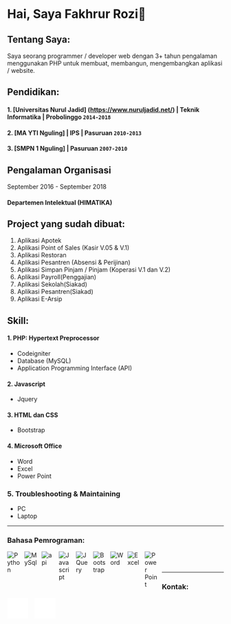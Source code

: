 # Hai, Saya Fakhrur Rozi👋

## Tentang Saya:
Saya seorang programmer / developer web dengan 3+ tahun pengalaman menggunakan PHP untuk membuat, membangun, mengembangkan aplikasi / website.

## Pendidikan:

#### 1. [Universitas Nurul Jadid] (https://www.nuruljadid.net/) | Teknik Informatika | Probolinggo `2014-2018`
#### 2. [MA YTI Nguling] | IPS | Pasuruan `2010-2013`
#### 3. [SMPN 1 Nguling] | Pasuruan `2007-2010`

## Pengalaman Organisasi
September 2016 -  September 2018
#### Departemen Intelektual (HIMATIKA)

## Project yang sudah dibuat:

1. Aplikasi Apotek
2. Aplikasi Point of Sales (Kasir V.05 & V.1)
3. Aplikasi Restoran
4. Aplikasi Pesantren (Absensi & Perijinan)
5. Aplikasi Simpan Pinjam / Pinjam (Koperasi V.1 dan V.2)
6. Aplikasi Payroll(Penggajian)
7. Aplikasi Sekolah(Siakad)
8. Aplikasi Pesantren(Siakad)
9. Aplikasi E-Arsip

## Skill:
#### 1. PHP: Hypertext Preprocessor
   - Codeigniter
   - Database (MySQL)
   - Application Programming Interface (API)
#### 2. Javascript
   - Jquery
#### 3. HTML dan CSS
   - Bootstrap
#### 4. Microsoft Office
   - Word
   - Excel
   - Power Point
### 5. Troubleshooting & Maintaining
   - PC
   - Laptop
---

### Bahasa Pemrograman:

[<img align="left" alt="Python" width="30px" src="https://cdn.icon-icons.com/icons2/2415/PNG/512/codeigniter_plain_wordmark_logo_icon_146592.png" style="padding-right:10px;" />][codeigniter]
[<img align="left" alt="MySql" width="30px" src="https://cdn.jsdelivr.net/gh/devicons/devicon/icons/mysql/mysql-original.svg" style="padding-right:10px;" />][mysql]
[<img align="left" alt="api" width="30px" src="https://cdn-icons-png.flaticon.com/512/1493/1493169.png" style="padding-right:10px;" />][api]
[<img align="left" alt="Javascript" width="30px" src="https://seeklogo.com/images/J/javascript-logo-8892AEFCAC-seeklogo.com.png" style="padding-right:10px;" />][javascript]
[<img align="left" alt="JQuery" width="30px" src="https://logodix.com/logo/941120.png" style="padding-right:10px;" />][jquery]
[<img align="left" alt="Bootstrap" width="30px" src="https://www.pinclipart.com/picdir/big/35-353932_bootstrap-bootstrap-4-logo-png-clipart.png" style="padding-right:10px;" />][bootstrap]
[<img align="left" alt="Word" width="30px" src="https://logodownload.org/wp-content/uploads/2018/10/word-logo-0.png" style="padding-right:10px;" />][microsoft]
[<img align="left" alt="Excel" width="30px" src="https://logodownload.org/wp-content/uploads/2020/04/excel-logo-0.png" style="padding-right:10px;" />][microsoft]
[<img align="left" alt="Power Point" width="30px" src="https://cdn.iconscout.com/icon/free/png-512/powerpoint-1411853-1194342.png" style="padding-right:10px;" />][microsoft]

<br />
<br />

---
### Kontak:

[![website](./img/github-dark.svg)](https://github.com/farozy)
&nbsp;&nbsp;
[![website](./img/instagram-dark.svg)](https://www.instagram.com/fa_rozyie/)

[codeigniter]: https://codeigniter.com/
[mysql]: https://www.mysql.com/
[api]: https://aws.amazon.com/id/what-is/api/
[javascript]: https://www.javascript.com/
[jquery]: https://jquery.com/
[bootstrap]: https://getbootstrap.com/
[microsoft]: https://www.microsoft.com/id-id
